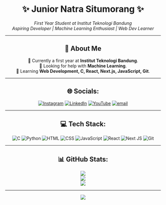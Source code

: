 <div align="center">

# ✨ Junior Natra Situmorang ✨
*First Year Student at Institut Teknologi Bandung*  
*Aspiring Developer | Machine Learning Enthusiast | Web Dev Learner*

---

## 💫 About Me
🔭 Currently a first year at **Institut Teknologi Bandung**.<br>
🤝 Looking for help with **Machine Learning**.<br>
🌱 Learning **Web Development, C, React, Next.js, JavaScript, Git**.

---

## 🌐 Socials:
[![Instagram](https://img.shields.io/badge/Instagram-%23E4405F.svg?logo=Instagram&logoColor=white)](https://instagram.com/j.natras)
[![LinkedIn](https://img.shields.io/badge/LinkedIn-%230077B5.svg?logo=linkedin&logoColor=white)](https://www.linkedin.com/in/junior-natra-929b42320/)
[![YouTube](https://img.shields.io/badge/YouTube-%23FF0000.svg?logo=YouTube&logoColor=white)](https://youtube.com/@Natdev24)
[![email](https://img.shields.io/badge/Email-D14836?logo=gmail&logoColor=white)](mailto:Juniornatra72@gmail.com) 

---

## 💻 Tech Stack:
![C](https://img.shields.io/badge/c-%2300599C.svg?style=for-the-badge&logo=c&logoColor=white)
![Python](https://img.shields.io/badge/python-3670A0?style=for-the-badge&logo=python&logoColor=ffdd54)
![HTML](https://img.shields.io/badge/HTML5-E34F26?style=for-the-badge&logo=html5&logoColor=white)
![CSS](https://img.shields.io/badge/CSS3-1572B6?style=for-the-badge&logo=css3&logoColor=white)
![JavaScript](https://img.shields.io/badge/javascript-%23323330.svg?style=for-the-badge&logo=javascript&logoColor=%23F7DF1E)
![React](https://img.shields.io/badge/react-%2320232a.svg?style=for-the-badge&logo=react&logoColor=%2361DAFB)
![Next JS](https://img.shields.io/badge/Next-black?style=for-the-badge&logo=next.js&logoColor=white)
![Git](https://img.shields.io/badge/git-%23F05033.svg?style=for-the-badge&logo=git&logoColor=white)

---

## 📊 GitHub Stats:
![](https://github-readme-stats.vercel.app/api?username=jerannn24&theme=tokyonight&hide_border=false&include_all_commits=true&count_private=true)<br/>
![](https://nirzak-streak-stats.vercel.app/?user=jerannn24&theme=tokyonight&hide_border=false)<br/>
![](https://github-readme-stats.vercel.app/api/top-langs/?username=jerannn24&theme=tokyonight&hide_border=false&include_all_commits=true&count_private=true&layout=compact)

---

[![](https://visitcount.itsvg.in/api?id=jerannn24&icon=5&color=6)](https://visitcount.itsvg.in)

</div>
